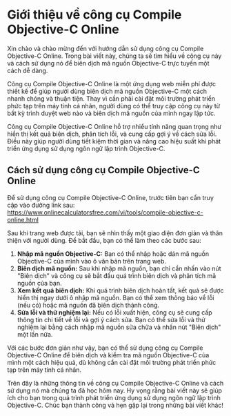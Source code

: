 Giới thiệu về công cụ Compile Objective-C Online
================================================

Xin chào và chào mừng đến với hướng dẫn sử dụng công cụ Compile Objective-C Online. Trong bài viết này, chúng ta sẽ tìm hiểu về công cụ này và cách sử dụng nó để biên dịch mã nguồn Objective-C trực tuyến một cách dễ dàng.

Công cụ Compile Objective-C Online là một ứng dụng web miễn phí được thiết kế để giúp người dùng biên dịch mã nguồn Objective-C một cách nhanh chóng và thuận tiện. Thay vì cần phải cài đặt môi trường phát triển phức tạp trên máy tính cá nhân, người dùng có thể truy cập công cụ này từ bất kỳ trình duyệt web nào và biên dịch mã nguồn của mình ngay lập tức.

Công cụ Compile Objective-C Online hỗ trợ nhiều tính năng quan trọng như hiển thị kết quả biên dịch, phân tích lỗi, và cung cấp gợi ý về cách sửa lỗi. Điều này giúp người dùng tiết kiệm thời gian và nâng cao hiệu suất khi phát triển ứng dụng sử dụng ngôn ngữ lập trình Objective-C.

Cách sử dụng công cụ Compile Objective-C Online
-----------------------------------------------

Để sử dụng công cụ Compile Objective-C Online, trước tiên bạn cần truy cập vào đường link sau: <https://www.onlinecalculatorsfree.com/vi/tools/compile-objective-c-online.html>

Sau khi trang web được tải, bạn sẽ nhìn thấy một giao diện đơn giản và thân thiện với người dùng. Để bắt đầu, bạn có thể làm theo các bước sau:

1. **Nhập mã nguồn Objective-C:** Bạn có thể nhập hoặc dán mã nguồn Objective-C của mình vào ô văn bản trên trang web.
2. **Biên dịch mã nguồn:** Sau khi nhập mã nguồn, bạn chỉ cần nhấn vào nút "Biên dịch" và công cụ sẽ bắt đầu quá trình biên dịch và phân tích mã nguồn của bạn.
3. **Xem kết quả biên dịch:** Khi quá trình biên dịch hoàn tất, kết quả sẽ được hiển thị ngay dưới ô nhập mã nguồn. Bạn có thể xem thông báo về lỗi (nếu có) hoặc mã nguồn đã biên dịch thành công.
4. **Sửa lỗi và thử nghiệm lại:** Nếu có lỗi xuất hiện, công cụ sẽ cung cấp thông tin chi tiết về lỗi và gợi ý cách sửa. Bạn có thể sửa lỗi và thử nghiệm lại bằng cách nhập mã nguồn sửa chữa và nhấn nút "Biên dịch" một lần nữa.

Với các bước đơn giản như vậy, bạn có thể sử dụng công cụ Compile Objective-C Online để biên dịch và kiểm tra mã nguồn Objective-C của mình một cách hiệu quả, dù không cần cài đặt môi trường phát triển phức tạp trên máy tính cá nhân.

Trên đây là những thông tin về công cụ Compile Objective-C Online và cách sử dụng nó mà chúng ta đã học hôm nay. Hy vọng rằng bài viết này sẽ giúp ích cho bạn trong quá trình phát triển ứng dụng sử dụng ngôn ngữ lập trình Objective-C. Chúc bạn thành công và hẹn gặp lại trong những bài viết khác!